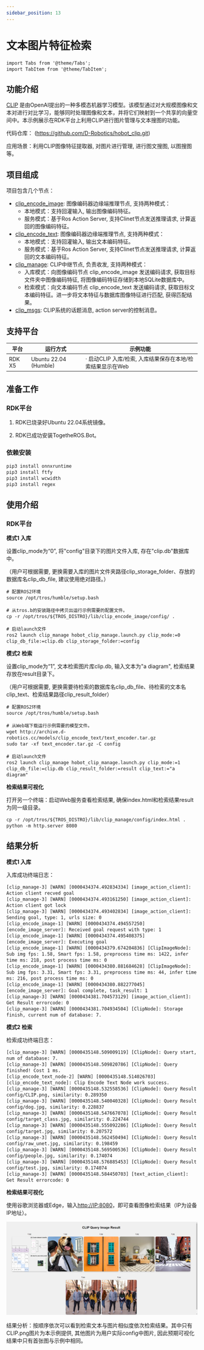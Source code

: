 ```yaml
---
sidebar_position: 13
---
```

# 文本图片特征检索

```mdx-code-block
import Tabs from '@theme/Tabs';
import TabItem from '@theme/TabItem';
```

## 功能介绍

[CLIP](https://github.com/openai/CLIP/) 是由OpenAI提出的一种多模态机器学习模型。该模型通过对大规模图像和文本对进行对比学习，能够同时处理图像和文本，并将它们映射到一个共享的向量空间中。本示例展示在RDK平台上利用CLIP进行图片管理与文本搜图的功能。

代码仓库： (https://github.com/D-Robotics/hobot_clip.git)

应用场景：利用CLIP图像特征提取器, 对图片进行管理, 进行图文搜图, 以图搜图等。

## 项目组成

项目包含几个节点：

- [clip_encode_image](https://github.com/D-Robotics/hobot_clip/tree/develop/clip_encode_image): 图像编码器边缘端推理节点, 支持两种模式：
  - 本地模式：支持回灌输入, 输出图像编码特征。
  - 服务模式：基于Ros Action Server, 支持Clinet节点发送推理请求, 计算返回的图像编码特征。
- [clip_encode_text](https://github.com/D-Robotics/hobot_clip/tree/develop/clip_encode_text): 图像编码器边缘端推理节点, 支持两种模式：
  - 本地模式：支持回灌输入, 输出文本编码特征。
  - 服务模式：基于Ros Action Server, 支持Clinet节点发送推理请求, 计算返回的文本编码特征。
- [clip_manage](https://github.com/D-Robotics/hobot_clip/tree/develop/clip_manage): CLIP中继节点, 负责收发, 支持两种模式：
  - 入库模式：向图像编码节点 clip_encode_image 发送编码请求, 获取目标文件夹中图像编码特征, 将图像编码特征存储到本地SQLite数据库中。
  - 检索模式：向文本编码节点 clip_encode_text 发送编码请求, 获取目标文本编码特征。进一步将文本特征与数据库图像特征进行匹配, 获得匹配结果。
- [clip_msgs](https://github.com/D-Robotics/hobot_clip/tree/develop/clip_msgs): CLIP系统的话题消息, action server的控制消息。

## 支持平台

| 平台                  | 运行方式     | 示例功能                                                     |
| --------------------- | ------------ | ------------------------------------------------------------ |
| RDK X5 | Ubuntu 22.04 (Humble) | · 启动CLIP 入库/检索, 入库结果保存在本地/检索结果显示在Web |

## 准备工作

### RDK平台

1. RDK已烧录好Ubuntu 22.04系统镜像。

2. RDK已成功安装TogetheROS.Bot。

### 依赖安装

```shell
pip3 install onnxruntime
pip3 install ftfy
pip3 install wcwidth
pip3 install regex
```

## 使用介绍

### RDK平台

**模式1 入库**

设置clip_mode为“0”, 将"config"目录下的图片文件入库, 存在"clip.db"数据库中。

（用户可根据需要, 更换需要入库的图片文件夹路径clip_storage_folder、存放的数据库名clip_db_file, 建议使用绝对路径。）

<Tabs groupId="tros-distro">

<TabItem value="humble" label="Humble">

```shell
# 配置ROS2环境
source /opt/tros/humble/setup.bash

# 从tros.b的安装路径中拷贝出运行示例需要的配置文件。
cp -r /opt/tros/${TROS_DISTRO}/lib/clip_encode_image/config/ .

# 启动launch文件
ros2 launch clip_manage hobot_clip_manage.launch.py clip_mode:=0 clip_db_file:=clip.db clip_storage_folder:=config
```

</TabItem>

</Tabs>

**模式2 检索**

设置clip_mode为“1”, 文本检索图片库clip.db, 输入文本为"a diagram", 检索结果存放在result目录下。

（用户可根据需要, 更换需要待检索的数据库名clip_db_file、待检索的文本名clip_text、检索结果路径clip_result_folder）

<Tabs groupId="tros-distro">

<TabItem value="humble" label="Humble">

```shell
# 配置ROS2环境
source /opt/tros/humble/setup.bash

# 从Web端下载运行示例需要的模型文件。
wget http://archive.d-robotics.cc/models/clip_encode_text/text_encoder.tar.gz
sudo tar -xf text_encoder.tar.gz -C config

# 启动launch文件
ros2 launch clip_manage hobot_clip_manage.launch.py clip_mode:=1 clip_db_file:=clip.db clip_result_folder:=result clip_text:="a diagram"
```

**检索结果可视化**

打开另一个终端：启动Web服务查看检索结果, 确保index.html和检索结果result为同一级目录。

```shell
cp -r /opt/tros/${TROS_DISTRO}/lib/clip_manage/config/index.html .
python -m http.server 8080
```

## 结果分析

**模式1 入库**

入库成功终端日志：

```shell
[clip_manage-3] [WARN] [0000434374.492834334] [image_action_client]: Action client recved goal
[clip_manage-3] [WARN] [0000434374.493161250] [image_action_client]: Action client got lock
[clip_manage-3] [WARN] [0000434374.493402834] [image_action_client]: Sending goal, type: 1, urls size: 0
[clip_encode_image-1] [WARN] [0000434374.494557250] [encode_image_server]: Received goal request with type: 1
[clip_encode_image-1] [WARN] [0000434374.495408375] [encode_image_server]: Executing goal
[clip_encode_image-1] [WARN] [0000434379.674204836] [ClipImageNode]: Sub img fps: 1.58, Smart fps: 1.58, preprocess time ms: 1422, infer time ms: 218, post process time ms: 0
[clip_encode_image-1] [WARN] [0000434380.881684628] [ClipImageNode]: Sub img fps: 3.31, Smart fps: 3.31, preprocess time ms: 44, infer time ms: 216, post process time ms: 0
[clip_encode_image-1] [WARN] [0000434380.882277045] [encode_image_server]: Goal complete, task_result: 1
[clip_manage-3] [WARN] [0000434381.704573129] [image_action_client]: Get Result errorcode: 0
[clip_manage-3] [WARN] [0000434381.704934504] [ClipNode]: Storage finish, current num of database: 7.
```

**模式2 检索**

检索成功终端日志：
```shell
[clip_manage-3] [WARN] [0000435148.509009119] [ClipNode]: Query start, num of database: 7.
[clip_manage-3] [WARN] [0000435148.509820786] [ClipNode]: Query finished! Cost 1 ms.
[clip_encode_text_node-2] [WARN] [0000435148.514026703] [clip_encode_text_node]: Clip Encode Text Node work success.
[clip_manage-3] [WARN] [0000435148.532558536] [ClipNode]: Query Result config/CLIP.png, similarity: 0.289350
[clip_manage-3] [WARN] [0000435148.540040328] [ClipNode]: Query Result config/dog.jpg, similarity: 0.228837
[clip_manage-3] [WARN] [0000435148.547667078] [ClipNode]: Query Result config/target_class.jpg, similarity: 0.224744
[clip_manage-3] [WARN] [0000435148.555092286] [ClipNode]: Query Result config/target.jpg, similarity: 0.207572
[clip_manage-3] [WARN] [0000435148.562450494] [ClipNode]: Query Result config/raw_unet.jpg, similarity: 0.198459
[clip_manage-3] [WARN] [0000435148.569500536] [ClipNode]: Query Result config/people.jpg, similarity: 0.174074
[clip_manage-3] [WARN] [0000435148.576885453] [ClipNode]: Query Result config/test.jpg, similarity: 0.174074
[clip_manage-3] [WARN] [0000435148.584450703] [text_action_client]: Get Result errorcode: 0
```

**检索结果可视化**

使用谷歌浏览器或Edge，输入<http://IP:8080>，即可查看图像检索结果（IP为设备IP地址）。

![](/../static/img/05_Robot_development/03_boxs/function/image/box_adv/query_display.png)

结果分析：按顺序依次可以看到检索文本与图片相似度依次检索结果。其中只有CLIP.png图片为本示例提供, 其他图片为用户实际config中图片, 因此预期可视化结果中只有首张图与示例中相同。